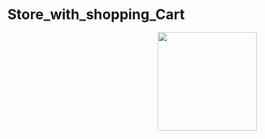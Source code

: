 # Store_with_shopping_Cart

<img align='right' src="https://media.giphy.com/media/YhE8Okp7NTOrtZSTMJ/giphy.gif" width="200"></img>
